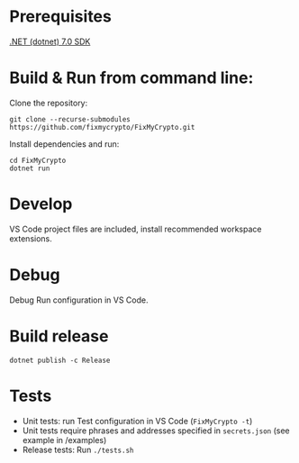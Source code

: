 # Prerequisites

[.NET (dotnet) 7.0 SDK](https://dotnet.microsoft.com/download/dotnet/7.0)

# Build & Run from command line:

Clone the repository: 

    git clone --recurse-submodules https://github.com/fixmycrypto/FixMyCrypto.git

Install dependencies and run:

    cd FixMyCrypto
    dotnet run

# Develop

VS Code project files are included, install recommended workspace extensions.

# Debug

Debug Run configuration in VS Code.

# Build release

    dotnet publish -c Release

# Tests

* Unit tests: run Test configuration in VS Code (`FixMyCrypto -t`)
* Unit tests require phrases and addresses specified in `secrets.json` (see example in /examples)
* Release tests: Run `./tests.sh`
